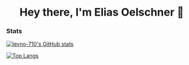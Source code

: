 <h1 align="center">Hey there, I'm Elias Oelschner 👋</h1>

### Stats
[![levno-710's GitHub stats](https://github-readme-stats-one-bice.vercel.app/api?username=levno-710&layout=compact&role=OWNER,ORGANIZATION_MEMBER,COLLABORATOR)](https://github.com/levno-710)

[![Top Langs](https://github-readme-stats-one-bice.vercel.app/api/top-langs/?username=levno-710&langs_count=10&layout=compact&role=OWNER,COLLABORATOR)](https://github.com/levno-710)
